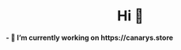 <h1 align="center">Hi 👋</h1>
<b align="center"> - 🔭 I’m currently working on https://canarys.store</b>
